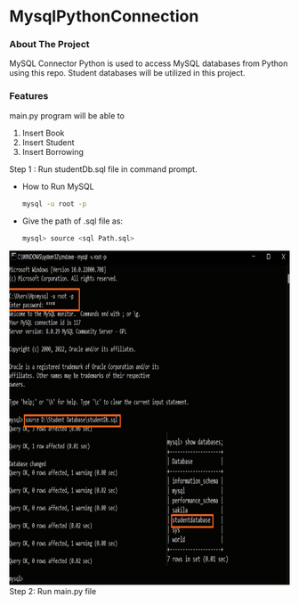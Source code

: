# MysqlPythonConnection</h3>


### About The Project
MySQL Connector Python is used to access MySQL databases from Python using this repo. 
Student databases will be utilized in this project.

### Features

main.py program will be able to
1. Insert Book
2. Insert Student
3. Insert Borrowing

Step 1 : Run studentDb.sql file in command prompt.
- How to Run MySQL 
  ```sh
  mysql -u root -p
  ```
	 	 
- Give the path of .sql file as:
  ```sh
  mysql> source <sql Path.sql>
  ```	

<div align="center">
  <a href="https://github.com/othneildrew/Best-README-Template">
    <img src="images/Terminal.jpg" alt="Logo" width="800" height="600">
  </a>
</div>
Step 2: Run main.py file

